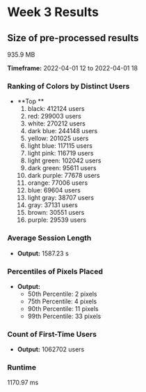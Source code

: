 # Week 3 Results

## Size of pre-processed results
935.9 MB

**Timeframe:** 2022-04-01 12 to 2022-04-01 18

### Ranking of Colors by Distinct Users
- **Top **
    1. black: 412124 users
    2. red: 299003 users
    3. white: 270212 users
    4. dark blue: 244148 users
    5. yellow: 201025 users
    6. light blue: 117115 users
    7. light pink: 116719 users
    8. light green: 102042 users
    9. dark green: 95611 users
    10. dark purple: 77678 users
    11. orange: 77006 users
    12. blue: 69604 users
    13. light gray: 38707 users
    14. gray: 37131 users
    15. brown: 30551 users
    16. purple: 29539 users

### Average Session Length
- **Output:** 1587.23 s

### Percentiles of Pixels Placed
- **Output:**
  - 50th Percentile: 2 pixels
  - 75th Percentile: 4 pixels
  - 90th Percentile: 11 pixels
  - 99th Percentile: 33 pixels

### Count of First-Time Users
- **Output:** 1062702 users

### Runtime
1170.97 ms